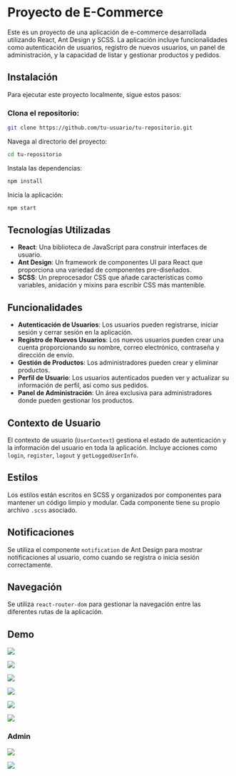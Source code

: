 # Proyecto de E-Commerce

Este es un proyecto de una aplicación de e-commerce desarrollada utilizando React, Ant Design y SCSS. La aplicación incluye funcionalidades como autenticación de usuarios, registro de nuevos usuarios, un panel de administración, y la capacidad de listar y gestionar productos y pedidos.

## Instalación

Para ejecutar este proyecto localmente, sigue estos pasos:

### Clona el repositorio:

```bash
git clone https://github.com/tu-usuario/tu-repositorio.git
```

Navega al directorio del proyecto:

```bash
cd tu-repositorio
```
Instala las dependencias:

```bash
npm install
```
Inicia la aplicación:

```bash
npm start
```


## Tecnologías Utilizadas

- **React**: Una biblioteca de JavaScript para construir interfaces de usuario.
- **Ant Design**: Un framework de componentes UI para React que proporciona una variedad de componentes pre-diseñados.
- **SCSS**: Un preprocesador CSS que añade características como variables, anidación y mixins para escribir CSS más mantenible.

## Funcionalidades

- **Autenticación de Usuarios**: Los usuarios pueden registrarse, iniciar sesión y cerrar sesión en la aplicación.
- **Registro de Nuevos Usuarios**: Los nuevos usuarios pueden crear una cuenta proporcionando su nombre, correo electrónico, contraseña y dirección de envío.
- **Gestión de Productos**: Los administradores pueden crear y eliminar productos.
- **Perfil de Usuario**: Los usuarios autenticados pueden ver y actualizar su información de perfil, así como sus pedidos.
- **Panel de Administración**: Un área exclusiva para administradores donde pueden gestionar los productos.

## Contexto de Usuario

El contexto de usuario (`UserContext`) gestiona el estado de autenticación y la información del usuario en toda la aplicación. Incluye acciones como `login`, `register`, `logout` y `getLoggedUserInfo`.

## Estilos

Los estilos están escritos en SCSS y organizados por componentes para mantener un código limpio y modular. Cada componente tiene su propio archivo `.scss` asociado.

## Notificaciones

Se utiliza el componente `notification` de Ant Design para mostrar notificaciones al usuario, como cuando se registra o inicia sesión correctamente.

## Navegación

Se utiliza `react-router-dom` para gestionar la navegación entre las diferentes rutas de la aplicación.

## Demo

![](/src/assets/register.png)

![](/src/assets/login.png)

![](/src/assets/landing.png)

![](/src/assets/products.png)

![](/src/assets/cart.png)

![](/src/assets/profile.png)

### Admin

![](/src/assets/create.png)

![](/src/assets/delete.png)


